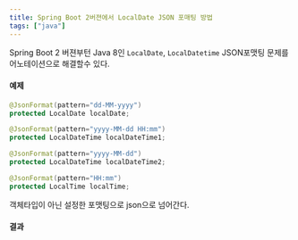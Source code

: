 ```yaml
---
title: Spring Boot 2버젼에서 LocalDate JSON 포매팅 방법
tags: ["java"]
---
```

Spring Boot 2 버젼부턴 Java 8인 `LocalDate`, `LocalDatetime` JSON포맷팅 문제를 어노테이션으로 해결할수 있다.
#### 예제
```java java
@JsonFormat(pattern="dd-MM-yyyy")
protected LocalDate localDate;

@JsonFormat(pattern="yyyy-MM-dd HH:mm")
protected LocalDateTime localDateTime1;

@JsonFormat(pattern="yyyy-MM-dd")
protected LocalDateTime localDateTime2;

@JsonFormat(pattern="HH:mm")
protected LocalTime localTime;
```
객체타입이 아닌 설정한 포맷팅으로 json으로 넘어간다.

#### 결과
```json json

```
<!--stackedit_data:
eyJoaXN0b3J5IjpbOTU4OTgzMzA0LDE4Mjc3MjQyNzFdfQ==
-->